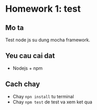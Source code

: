 # Homework 1: test
## Mo ta
Test node js su dung mocha framework.

## Yeu cau cai dat
- Nodejs + npm

## Cach chay
- Chay `npn install` tu terminal
- Chay `npm test` de test va xem ket qua

